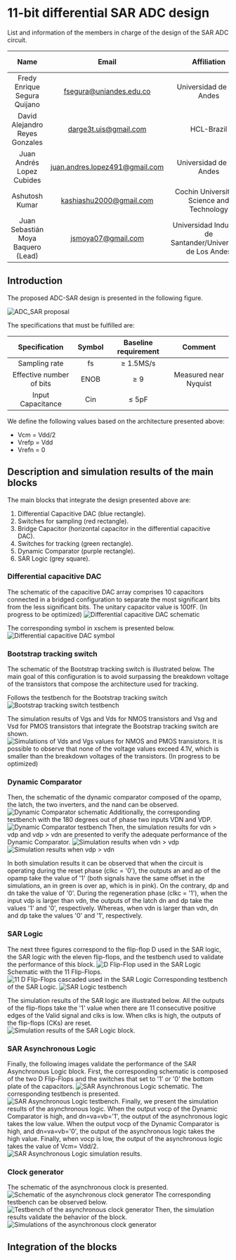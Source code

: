 # 11-bit differential SAR ADC design

List and information of the members in charge of the design of the SAR ADC circuit.

|Name|Email|Affiliation|IEEE Member|SSCS Member|
|:--:|:--:|:----------:|:----------:|:----------:|
|Fredy Enrique Segura Quijano|fsegura@uniandes.edu.co|Universidad de Los Andes|Yes|No|
|David Alejandro Reyes Gonzales|darge3t.uis@gmail.com|HCL-Brazil|No|No|
|Juan Andrés Lopez Cubides|juan.andres.lopez491@gmail.com|Universidad de Los Andes|Yes|No|
|Ashutosh Kumar|kashiashu2000@gmail.com|Cochin University of Science and Technology|||
|Juan Sebastián Moya Baquero (Lead) <br />|jsmoya07@gmail.com|Universidad Industrial de Santander/Universidad de Los Andes|Yes|Yes|

## Introduction

The proposed ADC-SAR design is presented in the following figure.

![ADC_SAR proposal](./Images/SAR_ADC.png)

The specifications that must be fulfilled are:

|Specification|Symbol|Baseline requirement|Comment|
|:--:|:--:|:----------:|:----------:|
|Sampling rate|fs|≥ 1.5MS/s|||
|Effective number of bits|ENOB|≥ 9|Measured near Nyquist|
|Input Capacitance|Cin|≤ 5pF||

We define the following values based on the architecture presented above:

- Vcm = Vdd/2​
- Vrefp = Vdd​
- Vrefn = 0

## Description and simulation results of the main blocks

The main blocks that integrate the design presented above are:

1) Differential Capacitive DAC (blue rectangle).
2) Switches for sampling (red rectangle).
3) Bridge Capacitor (horizontal capacitor in the differential capacitive DAC).
4) Switches for tracking (green rectangle).
5) Dynamic Comparator (purple rectangle).
6) SAR Logic (grey square).

### Differential capacitive DAC
The schematic of the capacitive DAC array comprises 10 capacitors connected in a bridged configuration to separate the most significant bits from the less significant bits. The unitary capacitor value is 100fF. (In progress to be optimized)
![Differential capacitive DAC schematic](./Images/Differential_capacitive_DAC_array_sch.png)

The corresponding symbol in xschem is presented below.
![Differential capacitive DAC symbol](./Images/Differential_capacitive_DAC_array.png)

### Bootstrap tracking switch
The schematic of the Bootstrap tracking switch is illustrated below. The main goal of this configuration is to avoid surpassing the breakdown voltage of the transistors that compose the architecture used for tracking.

Follows the testbench for the Bootstrap tracking switch
![Bootstrap tracking switch testbench](./Images/tracking_switches_tb.png)

The simulation results of Vgs and Vds for NMOS transistors and Vsg and Vsd for PMOS transistors that integrate the Bootstrap tracking switch are shown.
![Simulations of Vds and Vgs values for NMOS and PMOS transistors.](./Images/tracking_switch_sims.png)
It is possible to observe that none of the voltage values exceed 4.1V, which is smaller than the breakdown voltages of the transistors. (In progress to be optimized)

### Dynamic Comparator
Then, the schematic of the dynamic comparator composed of the opamp, the latch, the two inverters, and the nand can be observed.
![Dynamic Comparator schematic](./Images/Dynamic_Comparator.png)
Additionally, the corresponding testbench with the 180 degrees out of phase two inputs VDN and VDP.
![Dynamic Comparator testbench](./Images/Dynamic_Comparator_tb.png)
Then, the simulation results for vdn > vdp and vdp > vdn are presented to verify the adequate performance of the Dynamic Comparator.
![Simulation results when vdn > vdp](./Images/Dynamic_Comparator_vdn_great_vdp.png)
![Simulation results when vdp > vdn](./Images/Dynamic_Comparator_vdp_great_vdn.png)

In both simulation results it can be observed that when the circuit is operating during the reset phase (clkc = '0'), the outputs an and ap of the opamp take the value of '1' (both signals have the same offset in the simulations, an in green is over ap, which is in pink). On the contrary, dp and dn take the value of '0'.
During the regeneration phase (clkc = '1'), when the input vdp is larger than vdn, the outputs of the latch dn and dp take the values '1' and '0', respectively. Whereas, when vdn is larger than vdn, dn and dp take the values '0' and '1', respectively.

### SAR Logic

The next three figures correspond to the flip-flop D used in the SAR logic, the SAR logic with the eleven flip-flops, and the testbench used to validate the performance of this block.
![D Flip-Flop used in the SAR Logic](./Images/SAR_Logic_D_FF.png)
Schematic with the 11 Flip-Flops.
![11 D Flip-Flops cascaded used in the SAR Logic](./Images/SAR_Logic.png)
Corresponding testbench of the SAR Logic.
![SAR Logic testbench](./Images/SAR_Logic_tb.png)

The simulation results of the SAR logic are illustrated below. All the outputs of the flip-flops take the '1' value when there are 11 consecutive positive edges of the Valid signal and clks is low. When clks is high, the outputs of the flip-flops (CKs) are reset.  
![Simulation results of the SAR Logic block.](./Images/SAR_Logic_simulation.png)

### SAR Asynchronous Logic
Finally, the following images validate the performance of the SAR Asynchronous Logic block. First, the corresponding schematic is composed of the two D Flip-Flops and the switches that set to '1' or '0' the bottom plate of the capacitors.
![SAR  Asynchronous Logic schematic.](./Images/SAR_Async_Logic.png)
The corresponding testbench is presented.
![SAR  Asynchronous Logic testbench.](./Images/SAR_Async_Logic_tb.png)
Finally, we present the simulation results of the asynchronous logic. When the output vocp of the Dynamic Comparator is high, and dn=va=vb='1', the output of the asynchronous logic takes the low value. When the output vocp of the Dynamic Comparator is high, and dn=va=vb='0', the output of the asynchronous logic takes the high value. Finally, when vocp is low, the output of the asynchronous logic takes the value of Vcm= Vdd/2.
![SAR  Asynchronous Logic simulation results.](./Images/SAR_Async_Logic_tb_sim.png)

### Clock generator
The schematic of the asynchronous clock is presented.
![Schematic of the asynchronous clock generator](./Images/clock_generator.png)
The corresponding testbench can be observed below.
![Testbench of the asynchronous clock generator](./Images/clock_generator_tb.png)
Then, the simulation results validate the behavior of the block.
![Simulations of the asynchronous clock generator](./Images/clock_generator_simulation.png)

## Integration of the blocks

